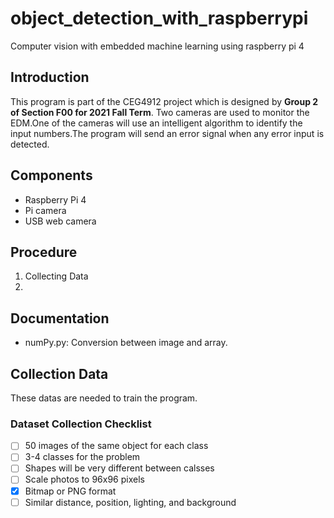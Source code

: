 # object_detection_with_raspberrypi
 Computer vision with embedded machine learning using raspberry pi 4

## Introduction
This program is part of the CEG4912 project which is designed by **Group 2 of Section F00 for 2021 Fall Term**. Two cameras are used to monitor the EDM.One of the cameras will use an intelligent algorithm to identify the input numbers.The program will send an error signal when any error input is detected. 
## Components
* Raspberry Pi 4
* Pi camera
* USB web camera
## Procedure
1. Collecting Data
2. 
## Documentation
* numPy.py: Conversion between image and array.
## Collection Data
These datas are needed to train the program.
### Dataset Collection Checklist
- [ ] 50 images of the same object for each class
- [ ] 3-4 classes for the problem
- [ ] Shapes will be very different between calsses
- [ ] Scale photos to 96x96 pixels
- [x] Bitmap or PNG format
- [ ] Similar distance, position, lighting, and background
